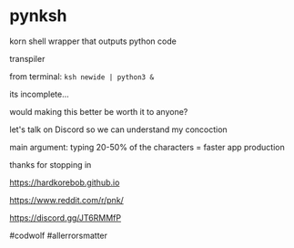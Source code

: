 # pynksh

korn shell wrapper that outputs python code

transpiler

from terminal: `ksh newide | python3 &`

its incomplete... 

would making this better be worth it to anyone? 

let's talk on Discord so we can understand my concoction

main argument: typing 20-50% of the characters = faster app production

thanks for stopping in

https://hardkorebob.github.io

https://www.reddit.com/r/pnk/

https://discord.gg/JT6RMMfP

#codwolf #allerrorsmatter
